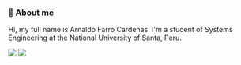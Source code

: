 

### 👋 About me

Hi, my full name is Arnaldo Farro Cardenas. I'm a student of Systems Engineering at the National University of Santa, Peru.

<a src="https://www.linkedin.com/in/arnaldofarro"><img src="https://img.shields.io/badge/LinkedIn%20-%230077B5.svg?&logo=linkedin&logoColor=white"/> </a>
![](https://komarev.com/ghpvc/?username=AndreeFarro)  
